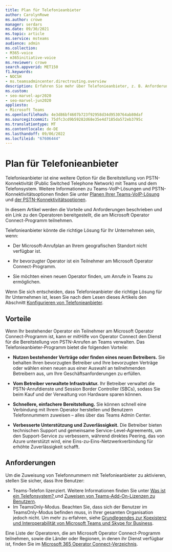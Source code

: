 ```yaml
---
title: Plan für Telefonieanbieter
author: CarolynRowe
ms.author: crowe
manager: serdars
ms.date: 09/30/2021
ms.topic: article
ms.service: msteams
audience: admin
ms.collection:
- M365-voice
- m365initiative-voice
ms.reviewer: crowe
search.appverid: MET150
f1.keywords:
- NOCSH
- ms.teamsadmincenter.directrouting.overview
description: Erfahren Sie mehr über Telefonieanbieter, z. B. Anforderungen und Planung der Bereitstellung.
ms.custom:
- seo-marvel-apr2020
- seo-marvel-jun2020
appliesto:
- Microsoft Teams
ms.openlocfilehash: 4e3d86bf4607b723f92958d34d9530764ab80daf
ms.sourcegitcommit: 75dfc3cd9b59282d68e35e4d7185da572eb3795c
ms.translationtype: MT
ms.contentlocale: de-DE
ms.lasthandoff: 09/06/2022
ms.locfileid: "67606444"
---
```

# <a name="plan-for-operator-connect"></a>Plan für Telefonieanbieter

Telefonieanbieter ist eine weitere Option für die Bereitstellung von PSTN-Konnektivität (Public Switched Telephone Network) mit Teams und dem Telefonsystem. Weitere Informationen zu Teams-VoIP-Lösungen und PSTN-Konnektivitätsoptionen finden Sie unter [Planen Ihrer Teams-VoIP-Lösung](cloud-voice-landing-page.md) und [der PSTN-Konnektivitätsoptionen](pstn-connectivity.md).

In diesem Artikel werden die Vorteile und Anforderungen beschrieben und ein Link zu den Operatoren bereitgestellt, die am Microsoft Operator Connect-Programm teilnehmen.  

Telefonieanbieter könnte die richtige Lösung für Ihr Unternehmen sein, wenn:

- Der Microsoft-Anrufplan an Ihrem geografischen Standort nicht verfügbar ist.

- Ihr bevorzugter Operator ist ein Teilnehmer am Microsoft Operator Connect-Programm.

- Sie möchten einen neuen Operator finden, um Anrufe in Teams zu ermöglichen.

Wenn Sie sich entscheiden, dass Telefonieanbieter die richtige Lösung für Ihr Unternehmen ist, lesen Sie nach dem Lesen dieses Artikels den Abschnitt [Konfigurieren von Telefonieanbieter](operator-connect-configure.md).  

## <a name="benefits"></a>Vorteile

Wenn Ihr bestehender Operator ein Teilnehmer am Microsoft Operator Connect-Programm ist, kann er mitHilfe von Operator Connect den Dienst für die Bereitstellung von PSTN-Anrufen an Teams verwalten. Das Telefonieanbieter-Programm bietet die folgenden Vorteile:

- **Nutzen bestehender Verträge oder finden eines neuen Betreibers.** Sie behalten Ihren bevorzugten Betreiber und Ihre bevorzugten Verträge oder wählen einen neuen aus einer Auswahl an teilnehmenden Betreibern aus, um Ihre Geschäftsanforderungen zu erfüllen.

- **Vom Betreiber verwaltete Infrastruktur.** Ihr Betreiber verwaltet die PSTN-Anrufdienste und Session Border Controller (SBCs), sodass Sie beim Kauf und der Verwaltung von Hardware sparen können.

- **Schnellere, einfachere Bereitstellung.** Sie können schnell eine Verbindung mit Ihrem Operator herstellen und Benutzern Telefonnummern zuweisen – alles über das Teams Admin Center.

- **Verbesserte Unterstützung und Zuverlässigkeit.** Die Betreiber bieten technischen Support und gemeinsame Service-Level-Agreements, um den Support-Service zu verbessern, während direktes Peering, das von Azure unterstützt wird, eine Eins-zu-Eins-Netzwerkverbindung für erhöhte Zuverlässigkeit schafft.

## <a name="requirements"></a>Anforderungen

 

Um die Zuweisung von Telefonnummern mit Telefonieanbieter zu aktivieren, stellen Sie sicher, dass Ihre Benutzer:

- Teams-Telefon lizenziert. Weitere Informationen finden Sie unter [Was ist ein Telefonsystem? ](what-is-phone-system-in-office-365.md) und [Zuweisen von Teams-Add-On-Lizenzen zu Benutzern](teams-add-on-licensing/assign-teams-add-on-licenses.md).
- Im TeamsOnly-Modus. Beachten Sie, dass sich der Benutzer im TeamsOnly-Modus befinden muss, in Ihrer gesamten Organisation jedoch nicht. Um mehr zu erfahren, siehe [Grundlegendes zur Koexistenz und Interoperabilität von Microsoft Teams und Skype for Business](teams-and-skypeforbusiness-coexistence-and-interoperability.md).

Eine Liste der Operatoren, die am Microsoft Operator Connect-Programm teilnehmen, sowie die Länder oder Regionen, in denen ihr Dienst verfügbar ist, finden Sie im [Microsoft 365 Operator Connect-Verzeichnis](https://cloudpartners.transform.microsoft.com/practices/microsoft-365-for-operators/directory).
